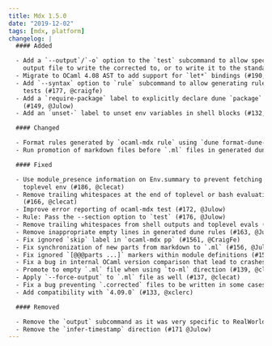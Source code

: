 ```yaml
---
title: Mdx 1.5.0
date: "2019-12-02"
tags: [mdx, platform]
changelog: |
  #### Added

  - Add a `--output`/`-o` option to the `test` subcommand to allow specifying a different
    output file to write the corrected to, or to write it to the standard output (#194, @NathanReb)
  - Migrate to OCaml 4.08 AST to add support for `let*` bindings (#190, @gpetiot)
  - Add `--syntax` option to `rule` subcommand to allow generating rules for cram
    tests (#177, @craigfe)
  - Add a `require-package` label to explicitly declare dune `package` dependencies of a code block
    (#149, @Julow)
  - Add an `unset-` label to unset env variables in shell blocks (#132, @clecat)

  #### Changed

  - Format rules generated by `ocaml-mdx rule` using `dune format-dune-file` (#184, @NathanReb)
  - Run promotion of markdown files before `.ml` files in generated dune rules (#140, @clecat)

  #### Fixed

  - Use module_presence information on Env.summary to prevent fetching absent modules from the
    toplevel env (#186, @clecat)
  - Remove trailing whitespaces at the end of toplevel or bash evaluation lines
    (#166, @clecat)
  - Improve error reporting of ocaml-mdx test (#172, @Julow)
  - Rule: Pass the --section option to `test` (#176, @Julow)
  - Remove trailing whitespaces from shell outputs and toplevel evals (#166, @clecat)
  - Remove inappropriate empty lines in generated dune rules (#163, @Julow)
  - Fix ignored `skip` label in `ocaml-mdx pp` (#1561, @CraigFe)
  - Fix synchronization of new parts from markdown to `.ml` (#156, @Julow)
  - Fix ignored `[@@@parts ...]` markers within module definitions (#155, @Julow)
  - Fix a bug in internal OCaml version comparison that lead to crashes in some cases (#145, @gpetiot)
  - Promote to empty `.ml` file when using `to-ml` direction (#139, @clecat)
  - Apply `--force-output` to `.ml` file as well (#137, @clecat)
  - Fix a bug preventing `.corrected` files to be written in some cases (#136, @clecat)
  - Add compatibility with `4.09.0` (#133, @xclerc)

  #### Removed

  - Remove the `output` subcommand as it was very specific to RealWorldOCaml needs (#195, @NathanReb)
  - Remove the `infer-timestamp` direction (#171 @Julow)
---
```

